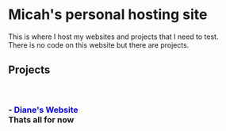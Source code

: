 <head>
  <style>
/* unvisited link */
a:link {
  color: blue;
  text-decoration: none;
}

/* visited link */
a:visited {
  color: blue;
  text-decoration: none;
}

/* mouse over link */
a:hover {
  color: darkblue;
  text-decoration: none;
}

/* selected link */
a:active {
  color: blue;
  text-decoration: none;
}
  </style>
  <title>Micah's Website</title>
  <link rel="icon" href="/favicon.ico" type="image/x-icon">
</head>
<h1>Micah's personal hosting site</h1>
  This is where I host my websites and projects that I need to test.<br>
  There is no code on this website but there are projects.<br>
  <h2>Projects</h2><br>
<h3><b>- <a href="https://mk909wbur.github.io/dianes-website/">Diane's Website</a></b><br>
 Thats all for now</h3>
